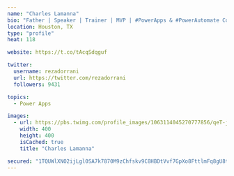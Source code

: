```yaml
---
name: "Charles Lamanna"
bio: "Father | Speaker | Trainer | MVP | #PowerApps & #PowerAutomate Community Super User | YouTuber Right-pointing triangle http://youtube.com/c/rezadorrani | Learn - Share - Clockwise rightwards and leftwards open circle arrows"
location: Houston, TX
type: "profile"
heat: 118

website: https://t.co/tAcqSdqguf

twitter:
  username: rezadorrani
  url: https://twitter.com/rezadorrani
  followers: 9431

topics:
  - Power Apps

images:
  - url: https://pbs.twimg.com/profile_images/1063114045270777856/qeT-jpWr_400x400.jpg
    width: 400
    height: 400
    isCached: true
    title: "Charles Lamanna"

secured: "1TQUWlXNO2ijLgl0SA7k7870M9zChfskv9C8HBDtVvf7GpXo8FttlmFq8gU8tcXfTSO33HZevIbU3xgZowfEB/LUbrSnn2syKyop6yXrMIGUUOK2yjGTMwt98deOG07SZ7uwE2+ELn+I6WDBZb5Imyz7pApsYNZJTkFaoVbviZjwTQ156uMcQX+UURaEHYqYoa/+5CH+AqvwsUc69eY78dDFMiAd4pOwl3XY/b7k7CrtM12bBmmQRiLq1ROYUC+75nLSHFHTjHls3Gjrr5/iJ4TUnAxpUdkQECg6nb9tj83p+8iLY4Uqdr8hg3PoPt0edJ5NA0p/1sg0NJFeVFqUCzh1y15fppj7gUvidSrM5O4dGGn61Fv38Qap1p9chsDHfdpaXYmPm1qQom5xebiZSArj2KmMzd95bGb25hLN2z0=;Z/m9un4FIeAW7qW/qh9zGw=="
---
```


